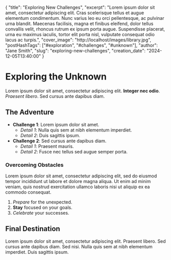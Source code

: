 {
    "title": "Exploring New Challenges",
    "excerpt": "Lorem ipsum dolor sit amet, consectetur adipiscing elit. Cras scelerisque tellus et augue elementum condimentum. Nunc varius leo eu orci pellentesque, ac pulvinar urna blandit. Maecenas facilisis, magna et finibus eleifend, dolor tellus convallis velit, rhoncus rutrum ex ipsum porta augue. Suspendisse placerat, urna eu maximus iaculis, tortor elit porta nisl, vulputate consequat odio lacus ac turpis.",
    "cover_image": "http://localhost/images/library.jpg",
    "postHashTags": ["#exploration", "#challenges", "#unknown"],
    "author": "Jane Smith",
    "slug": "exploring-new-challenges",
    "creation_date": "2024-12-05T13:40:00"
}
  
# Exploring the Unknown

Lorem ipsum dolor sit amet, consectetur adipiscing elit. **Integer nec odio**. *Praesent libero*. Sed cursus ante dapibus diam.

## The Adventure

- **Challenge 1**: Lorem ipsum dolor sit amet.
  - *Detail 1*: Nulla quis sem at nibh elementum imperdiet.
  - *Detail 2*: Duis sagittis ipsum.
- **Challenge 2**: Sed cursus ante dapibus diam.
  - *Detail 1*: Praesent mauris.
  - *Detail 2*: Fusce nec tellus sed augue semper porta.
  
### Overcoming Obstacles

Lorem ipsum dolor sit amet, consectetur adipiscing elit, sed do eiusmod tempor incididunt ut labore et dolore magna aliqua. Ut enim ad minim veniam, quis nostrud exercitation ullamco laboris nisi ut aliquip ex ea commodo consequat.

1. *Prepare* for the unexpected.
2. **Stay** focused on your goals.
3. *Celebrate* your successes.

## Final Destination

Lorem ipsum dolor sit amet, consectetur adipiscing elit. Praesent libero. Sed cursus ante dapibus diam. Sed nisi. Nulla quis sem at nibh elementum imperdiet. Duis sagittis ipsum.

